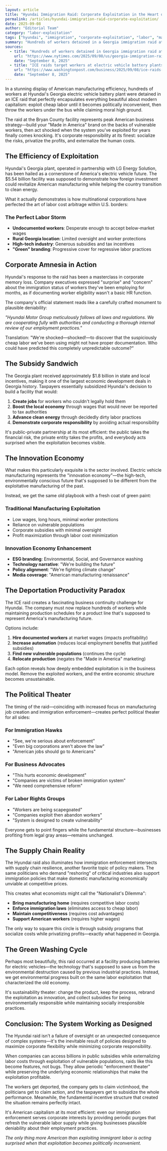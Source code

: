 ```yaml
---
layout: article
title: "Hyundai Immigration Raid: Corporate Exploitation in the Heart of America"
permalink: /articles/hyundai-immigration-raid-corporate-exploitation/
date: 2025-09-08
author: "Editorial Team"
category: "labor-exploitation"
tags: ["hyundai", "immigration", "corporate-exploitation", "labor", "manufacturing"]
summary: "Hundreds of workers detained in a Georgia immigration raid at Hyundai's EV battery plant. American manufacturing: now with bonus deportations."
sources:
  - title: "Hundreds of workers detained in Georgia immigration raid at Hyundai EV battery plant"
    url: "https://www.nytimes.com/2025/09/08/us/georgia-immigration-raid-ev-battery-plant-hyundai-lg.html"
    date: "September 8, 2025"
  - title: "ICE raids target workers at electric vehicle battery plants"
    url: "https://www.washingtonpost.com/business/2025/09/08/ice-raids-ev-battery-plants/"
    date: "September 8, 2025"
---
```


In a stunning display of American manufacturing efficiency, hundreds of workers at Hyundai's Georgia electric vehicle battery plant were detained in an ICE raid that perfectly encapsulates everything beautiful about modern capitalism: exploit cheap labor until it becomes politically inconvenient, then throw the workers under the bus while claiming moral high ground.

The raid at the Bryan County facility represents peak American business strategy—build your "Made in America" brand on the backs of vulnerable workers, then act shocked when the system you've exploited for years finally comes knocking. It's corporate responsibility at its finest: socialize the risks, privatize the profits, and externalize the human costs.

## The Efficiency of Exploitation

Hyundai's Georgia plant, operated in partnership with LG Energy Solution, has been hailed as a cornerstone of America's electric vehicle future. The $5.54 billion facility was supposed to demonstrate how foreign investment could revitalize American manufacturing while helping the country transition to clean energy.

What it actually demonstrates is how multinational corporations have perfected the art of labor cost arbitrage within U.S. borders:

### The Perfect Labor Storm
- **Undocumented workers**: Desperate enough to accept below-market wages
- **Rural Georgia location**: Limited oversight and worker protections
- **High-tech industry**: Generous subsidies and tax incentives
- **"Green" branding**: Progressive cover for regressive labor practices

## Corporate Amnesia in Action

Hyundai's response to the raid has been a masterclass in corporate memory loss. Company executives expressed "surprise" and "concern" about the immigration status of workers they've been employing for months, as if documenting worker eligibility wasn't a basic HR function.

The company's official statement reads like a carefully crafted monument to plausible deniability:

*"Hyundai Motor Group meticulously follows all laws and regulations. We are cooperating fully with authorities and conducting a thorough internal review of our employment practices."*

Translation: "We're shocked—shocked!—to discover that the suspiciously cheap labor we've been using might not have proper documentation. Who could have predicted this completely unpredictable outcome?"

## The Subsidy Sandwich

The Georgia plant received approximately $1.8 billion in state and local incentives, making it one of the largest economic development deals in Georgia history. Taxpayers essentially subsidized Hyundai's decision to build a facility that would:

1. **Create jobs** for workers who couldn't legally hold them
2. **Boost the local economy** through wages that would never be reported to tax authorities
3. **Advance clean energy** through decidedly dirty labor practices
4. **Demonstrate corporate responsibility** by avoiding actual responsibility

It's public-private partnership at its most efficient: the public takes the financial risk, the private entity takes the profits, and everybody acts surprised when the exploitation becomes visible.

## The Innovation Economy

What makes this particularly exquisite is the sector involved. Electric vehicle manufacturing represents the "innovation economy"—the high-tech, environmentally conscious future that's supposed to be different from the exploitative manufacturing of the past.

Instead, we get the same old playbook with a fresh coat of green paint:

### Traditional Manufacturing Exploitation
- Low wages, long hours, minimal worker protections
- Reliance on vulnerable populations
- Corporate subsidies with minimal oversight
- Profit maximization through labor cost minimization

### Innovation Economy Enhancement
- **ESG branding**: Environmental, Social, and Governance washing
- **Technology narrative**: "We're building the future"
- **Policy alignment**: "We're fighting climate change"
- **Media coverage**: "American manufacturing renaissance"

## The Deportation Productivity Paradox

The ICE raid creates a fascinating business continuity challenge for Hyundai. The company must now replace hundreds of workers while maintaining production schedules for a product line that's supposed to represent America's manufacturing future.

Options include:
1. **Hire documented workers** at market wages (impacts profitability)
2. **Increase automation** (reduces local employment benefits that justified subsidies)
3. **Find new vulnerable populations** (continues the cycle)
4. **Relocate production** (negates the "Made in America" marketing)

Each option reveals how deeply embedded exploitation is in the business model. Remove the exploited workers, and the entire economic structure becomes unsustainable.

## The Political Theater

The timing of the raid—coinciding with increased focus on manufacturing job creation and immigration enforcement—creates perfect political theater for all sides:

### For Immigration Hawks
- "See, we're serious about enforcement"
- "Even big corporations aren't above the law"
- "American jobs should go to Americans"

### For Business Advocates
- "This hurts economic development"
- "Companies are victims of broken immigration system"
- "We need comprehensive reform"

### For Labor Rights Groups
- "Workers are being scapegoated"
- "Companies exploit then abandon workers"
- "System is designed to create vulnerability"

Everyone gets to point fingers while the fundamental structure—businesses profiting from legal gray areas—remains unchanged.

## The Supply Chain Reality

The Hyundai raid also illuminates how immigration enforcement intersects with supply chain resilience, another favorite topic of policy makers. The same politicians who demand "reshoring" of critical industries also support immigration policies that make domestic manufacturing economically unviable at competitive prices.

This creates what economists might call the "Nationalist's Dilemma":
- **Bring manufacturing home** (requires competitive labor costs)
- **Enforce immigration laws** (eliminates access to cheap labor)
- **Maintain competitiveness** (requires cost advantages)
- **Support American workers** (requires higher wages)

The only way to square this circle is through subsidy programs that socialize costs while privatizing profits—exactly what happened in Georgia.

## The Green Washing Cycle

Perhaps most beautifully, this raid occurred at a facility producing batteries for electric vehicles—the technology that's supposed to save us from the environmental destruction caused by previous industrial practices. Instead, we get environmental progress built on the same labor exploitation that characterized the old economy.

It's sustainability theater: change the product, keep the process, rebrand the exploitation as innovation, and collect subsidies for being environmentally responsible while maintaining socially irresponsible practices.

## Conclusion: The System Working as Designed

The Hyundai raid isn't a failure of oversight or an unexpected consequence of complex systems—it's the inevitable result of policies designed to maximize corporate flexibility while minimizing corporate responsibility.

When companies can access billions in public subsidies while externalizing labor costs through exploitation of vulnerable populations, raids like this become features, not bugs. They allow periodic "enforcement theater" while preserving the underlying economic relationships that make the exploitation profitable.

The workers get deported, the company gets to claim victimhood, the politicians get to claim action, and the taxpayers get to subsidize the whole performance. Meanwhile, the fundamental incentive structure that created the situation remains perfectly intact.

It's American capitalism at its most efficient: even our immigration enforcement serves corporate interests by providing periodic purges that refresh the vulnerable labor supply while giving businesses plausible deniability about their employment practices.

*The only thing more American than exploiting immigrant labor is acting surprised when that exploitation becomes politically inconvenient.*
